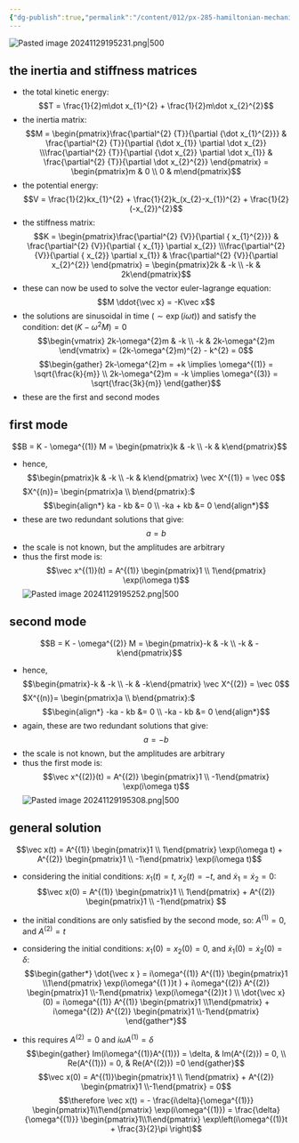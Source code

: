 ```yaml
---
{"dg-publish":true,"permalink":"/content/012/px-285-hamiltonian-mechanics-and-fluid-dynamics/g-normal-modes-and-small-oscillations/px-285-g7-example/","noteIcon":"1","created":"2024-11-29T19:02:39.967+00:00","updated":"2024-11-29T19:53:28.214+00:00"}
---
```


![Pasted image 20241129195231.png|500](/img/user/pics/Pasted%20image%2020241129195231.png) 
## the inertia and stiffness matrices
- the total kinetic energy:
$$T = \frac{1}{2}m\dot x_{1}^{2} + \frac{1}{2}m\dot x_{2}^{2}$$
- the inertia matrix:
$$M = \begin{pmatrix}\frac{\partial^{2} {T}}{\partial {\dot x_{1}^{2}}} & \frac{\partial^{2} {T}}{\partial {\dot x_{1}} \partial \dot x_{2}} \\\frac{\partial^{2} {T}}{\partial {\dot x_{2}} \partial \dot x_{1}}  & \frac{\partial^{2} {T}}{\partial \dot x_{2}^{2}} \end{pmatrix} = \begin{pmatrix}m & 0 \\ 0 & m\end{pmatrix}$$
- the potential energy:
$$V = \frac{1}{2}kx_{1}^{2} + \frac{1}{2}k_(x_{2}-x_{1})^{2} + \frac{1}{2}(-x_{2})^{2}$$
- the stiffness matrix:
$$K = \begin{pmatrix}\frac{\partial^{2} {V}}{\partial { x_{1}^{2}}} & \frac{\partial^{2} {V}}{\partial { x_{1}} \partial  x_{2}} \\\frac{\partial^{2} {V}}{\partial { x_{2}} \partial x_{1}}  & \frac{\partial^{2} {V}}{\partial  x_{2}^{2}} \end{pmatrix} = \begin{pmatrix}2k & -k \\ -k & 2k\end{pmatrix}$$
- these can now be used to solve the vector euler-lagrange equation:
$$M \ddot{\vec x} = -K\vec x$$
- the solutions are sinusoidal in time $(\sim \exp(i\omega t))$ and satisfy the condition: $\det(K - \omega^{2}M) = 0$
$$\begin{vmatrix} 2k-\omega^{2}m & -k \\ -k & 2k-\omega^{2}m \end{vmatrix} = (2k-\omega^{2}m)^{2} - k^{2}  = 0$$
$$\begin{gather}
2k-\omega^{2}m  = +k \implies \omega^{(1)} = \sqrt{\frac{k}{m}} \\
2k-\omega^{2}m  = -k \implies \omega^{(3)} = \sqrt{\frac{3k}{m}} 
\end{gather}$$
- these are the first and second modes
## first mode
$$B = K - \omega^{(1)} M = \begin{pmatrix}k & -k \\ -k & k\end{pmatrix}$$
- hence, 
$$\begin{pmatrix}k & -k \\ -k & k\end{pmatrix} \vec X^{(1)} = \vec 0$$
$X^{(n)}= \begin{pmatrix}a \\ b\end{pmatrix}:$
$$\begin{align*}
	ka - kb &= 0 \\
	-ka + kb &= 0
\end{align*}$$
- these are two redundant solutions that give:
$$a = b$$
- the scale is not known, but the amplitudes are arbitrary
- thus the first mode is:
$$\vec x^{(1)}(t) = A^{(1)} \begin{pmatrix}1 \\ 1\end{pmatrix} \exp(i\omega t)$$
![Pasted image 20241129195252.png|500](/img/user/pics/Pasted%20image%2020241129195252.png)
## second mode
$$B = K - \omega^{(2)} M = \begin{pmatrix}-k & -k \\ -k & -k\end{pmatrix}$$
- hence, 
$$\begin{pmatrix}-k & -k \\ -k & -k\end{pmatrix} \vec X^{(2)} = \vec 0$$
$X^{(n)}= \begin{pmatrix}a \\ b\end{pmatrix}:$
$$\begin{align*}
	-ka - kb &= 0 \\
	-ka - kb &= 0
\end{align*}$$
- again, these are two redundant solutions that give:
$$a = -b$$
- the scale is not known, but the amplitudes are arbitrary
- thus the first mode is:
$$\vec x^{(2)}(t) = A^{(2)} \begin{pmatrix}1 \\ -1\end{pmatrix} \exp(i\omega t)$$
![Pasted image 20241129195308.png|500](/img/user/pics/Pasted%20image%2020241129195308.png)
## general solution
$$\vec x(t) = A^{(1)} \begin{pmatrix}1 \\ 1\end{pmatrix} \exp(i\omega t) + A^{(2)} \begin{pmatrix}1 \\ -1\end{pmatrix} \exp(i\omega t)$$
- considering the initial conditions: $x_{1}(t) = t$, $x_{2}(t) = -t$, and $\dot x_{1} = \dot x_{2} =0:$
$$\vec x(0) = A^{(1)} \begin{pmatrix}1 \\ 1\end{pmatrix} + A^{(2)} \begin{pmatrix}1 \\ -1\end{pmatrix} $$
- the initial conditions are only satisfied by the second mode, so: $A^{(1)}= 0$, and $A^(2)=t$

- considering the initial conditions: $x_{1}(0) = x_{2}(0) = 0$, and $\dot x_{1}(0) = \dot x_{2}(0) = \delta:$
$$\begin{gather*}
\dot{\vec x } = i\omega^{(1)} A^{(1)} \begin{pmatrix}1 \\1\end{pmatrix} \exp(i\omega^{(1 )}t ) + i\omega^{(2)} A^{(2)} \begin{pmatrix}1 \\-1\end{pmatrix} \exp(i\omega^{(2)}t ) \\
\dot{\vec x}(0) = i\omega^{(1)} A^{(1)} \begin{pmatrix}1 \\1\end{pmatrix} + i\omega^{(2)} A^{(2)} \begin{pmatrix}1 \\-1\end{pmatrix}
\end{gather*}$$
- this requires $A^{(2)}=0$ and $i\omega A^{(1)}=\delta$
$$\begin{gather}
Im(i\omega^{(1)}A^{(1)}) = \delta, & Im(A^{(2)}) = 0, \\
Re(A^{(1)}) = 0, & Re(A^{(2)}) =0
\end{gather}$$
$$\vec x(0) = A^{(1)}\begin{pmatrix}1 \\ 1\end{pmatrix} + A^{(2)} \begin{pmatrix}1 \\-1\end{pmatrix} = 0$$
$$\therefore \vec x(t) = - \frac{i\delta}{\omega^{(1)}} \begin{pmatrix}1\\1\end{pmatrix} \exp(i\omega^{(1)})  = \frac{\delta}{\omega^{(1)}}  \begin{pmatrix}1\\1\end{pmatrix}  \exp\left(i\omega^{(1)}t + \frac{3}{2}\pi \right)$$
